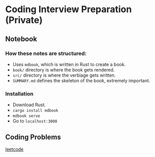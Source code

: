 # Coding Interview Preparation (Private)

## Notebook
### How these notes are structured:
* Uses `mdbook`, which is written in Rust to create a book.
* `book/` directory is where the book gets rendered.
* `src/` directory is where the verbiage gets written.
* `SUMMARY.md` defines the skeleton of the book, extremely important.

### Installation
* Download Rust.
* `cargo install mdbook`
* `mdbook serve`
* Go to `localhost:3000`

## Coding Problems
[leetcode](./leetcode)
